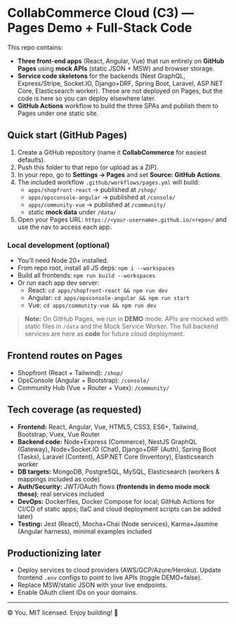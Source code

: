 
# CollabCommerce Cloud (C3) — Pages Demo + Full-Stack Code

This repo contains:
- **Three front-end apps** (React, Angular, Vue) that run entirely on **GitHub Pages** using **mock APIs** (static JSON + MSW) and browser storage.
- **Service code skeletons** for the backends (Nest GraphQL, Express/Stripe, Socket.IO, Django+DRF, Spring Boot, Laravel, ASP.NET Core, Elasticsearch worker). These are not deployed on Pages, but the code is here so you can deploy elsewhere later.
- **GitHub Actions** workflow to build the three SPAs and publish them to Pages under one static site.

## Quick start (GitHub Pages)
1. Create a GitHub repository (name it **CollabCommerce** for easiest defaults).
2. Push this folder to that repo (or upload as a ZIP).
3. In your repo, go to **Settings → Pages** and set **Source: GitHub Actions**.
4. The included workflow `.github/workflows/pages.yml` will build:
   - `apps/shopfront-react` → published at `/shop/`
   - `apps/opsconsole-angular` → published at `/console/`
   - `apps/community-vue` → published at `/community/`
   - static **mock data** under `/data/`
5. Open your Pages URL: `https://<your-username>.github.io/<repo>/` and use the nav to access each app.

### Local development (optional)
- You’ll need Node 20+ installed.
- From repo root, install all JS deps: `npm i --workspaces`
- Build all frontends: `npm run build --workspaces`
- Or run each app dev server:
  - React: `cd apps/shopfront-react && npm run dev`
  - Angular: `cd apps/opsconsole-angular && npm run start`
  - Vue: `cd apps/community-vue && npm run dev`

> **Note:** On GitHub Pages, we run in **DEMO** mode. APIs are mocked with static files in `/data` and the Mock Service Worker. The full backend services are here as **code** for future cloud deployment.

## Frontend routes on Pages
- Shopfront (React + Tailwind): `/shop/`
- OpsConsole (Angular + Bootstrap): `/console/`
- Community Hub (Vue + Router + Vuex): `/community/`

## Tech coverage (as requested)
- **Frontend:** React, Angular, Vue, HTML5, CSS3, ES6+, Tailwind, Bootstrap, Vuex, Vue Router
- **Backend code:** Node+Express (Commerce), NestJS GraphQL (Gateway), Node+Socket.IO (Chat), Django+DRF (Auth), Spring Boot (Tasks), Laravel (Content), ASP.NET Core (Inventory), Elasticsearch worker
- **DB targets:** MongoDB, PostgreSQL, MySQL, Elasticsearch (workers & mappings included as code)
- **Auth/Security:** JWT/OAuth flows **(frontends in demo mode mock these)**; real services included
- **DevOps:** Dockerfiles, Docker Compose for local; GitHub Actions for CI/CD of static apps; (IaC and cloud deployment scripts can be added later)
- **Testing:** Jest (React), Mocha+Chai (Node services), Karma+Jasmine (Angular harness), minimal examples included

## Productionizing later
- Deploy services to cloud providers (AWS/GCP/Azure/Heroku). Update frontend `.env` configs to point to live APIs (toggle DEMO=false).
- Replace MSW/static JSON with your live endpoints.
- Enable OAuth client IDs on your domains.

---

© You. MIT licensed. Enjoy building! 🚀

